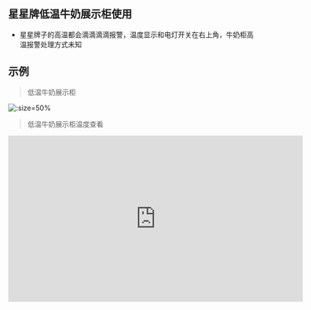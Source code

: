 ## 星星牌低温牛奶展示柜使用

* 星星牌子的高温都会滴滴滴滴报警，温度显示和电灯开关在右上角，牛奶柜高温报警处理方式未知

## 示例

> 低温牛奶展示柜

![](http://hello-meta.xyz//equipment/低温牛奶展示柜3.jpeg ':size=50%')

> 低温牛奶展示柜温度查看

<iframe style='width: 600px;height: 338px' background-image:url=".resources/pic/logo/视频封面0.png" frameborder='no' allowfullscreen mozallowfullscreen webkitallowfullscreen src='http://go.plvideo.cn/front/video/preview?vid=2d67f7188e329f8bab7673d6d73e356f_2'></iframe>
